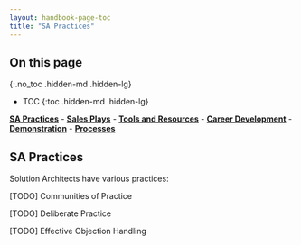 ```yaml
---
layout: handbook-page-toc
title: "SA Practices"
---
```


## On this page
{:.no_toc .hidden-md .hidden-lg}

- TOC
{:toc .hidden-md .hidden-lg}

[**SA Practices**](/handbook/customer-success/solutions-architects/sa-practices) - [**Sales Plays**](/handbook/customer-success/solutions-architects/sales-plays) - [**Tools and Resources**](/handbook/customer-success/solutions-architects/tools-and-resources) - [**Career Development**](/handbook/customer-success/solutions-architects/career-development) - [**Demonstration**](/handbook/customer-success/solutions-architects/demonstrations) - [**Processes**](/handbook/customer-success/solutions-architects/processes)

## SA Practices

Solution Architects have various practices:

[TODO] Communities of Practice

[TODO] Deliberate Practice

[TODO] Effective Objection Handling